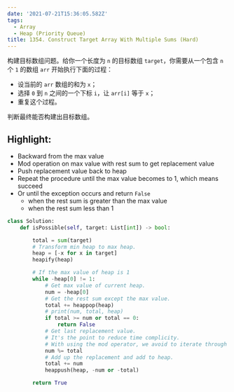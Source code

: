 ```yaml
---
date: '2021-07-21T15:36:05.582Z'
tags:
  - Array
  - Heap (Priority Queue)
title: 1354. Construct Target Array With Multiple Sums (Hard)
---
```


构建目标数组问题。给你一个长度为 `n` 的目标数组 `target`，你需要从一个包含 `n` 个 `1` 的数组 `arr` 开始执行下面的过程：

- 设当前的 `arr` 数组的和为 `x`；
- 选择 `0` 到 `n` 之间的一个下标 `i`，让 `arr[i]` 等于 `x`；
- 重复这个过程。

判断最终能否构建出目标数组。

<!-- more -->

## Highlight:

- Backward from the max value
- Mod operation on max value with rest sum to get replacement value
- Push replacement value back to heap
- Repeat the procedure until the max value becomes to 1, which means succeed
- Or until the exception occurs and return `False`
  - when the rest sum is greater than the max value
  - when the rest sum less than 1

```python
class Solution:
    def isPossible(self, target: List[int]) -> bool:

        total = sum(target)
        # Transform min heap to max heap.
        heap = [-x for x in target]
        heapify(heap)

        # If the max value of heap is 1
        while -heap[0] != 1:
            # Get max value of current heap.
            num = -heap[0]
            # Get the rest sum except the max value.
            total += heappop(heap)
            # print(num, total, heap)
            if total >= num or total == 0:
                return False
            # Get last replacement value.
            # It's the point to reduce time complicity.
            # With using the mod operator, we avoid to iterate through every step.
            num %= total
            # Add up the replacement and add to heap.
            total += num
            heappush(heap, -num or -total)

        return True
```
